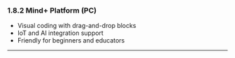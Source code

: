 ### 1.8.2 Mind+ Platform (PC)

- Visual coding with drag-and-drop blocks  
- IoT and AI integration support  
- Friendly for beginners and educators

---